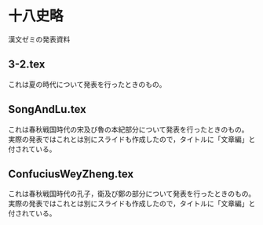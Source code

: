 # 十八史略
漢文ゼミの発表資料

## 3-2.tex
これは夏の時代について発表を行ったときのもの。

## SongAndLu.tex
これは春秋戦国時代の宋及び魯の本紀部分について発表を行ったときのもの。
実際の発表ではこれとは別にスライドも作成したので，タイトルに「文章編」と付されている。

## ConfuciusWeyZheng.tex
これは春秋戦国時代の孔子，衛及び鄭の部分について発表を行ったときのもの。
実際の発表ではこれとは別にスライドも作成したので，タイトルに「文章編」と付されている。